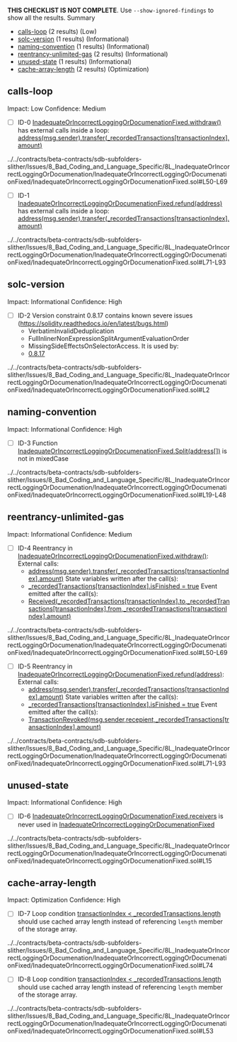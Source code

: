 **THIS CHECKLIST IS NOT COMPLETE**. Use `--show-ignored-findings` to show all the results.
Summary
 - [calls-loop](#calls-loop) (2 results) (Low)
 - [solc-version](#solc-version) (1 results) (Informational)
 - [naming-convention](#naming-convention) (1 results) (Informational)
 - [reentrancy-unlimited-gas](#reentrancy-unlimited-gas) (2 results) (Informational)
 - [unused-state](#unused-state) (1 results) (Informational)
 - [cache-array-length](#cache-array-length) (2 results) (Optimization)
## calls-loop
Impact: Low
Confidence: Medium
 - [ ] ID-0
[InadequateOrIncorrectLoggingOrDocumenationFixed.withdraw()](../../contracts/beta-contracts/sdb-subfolders-slither/Issues/8_Bad_Coding_and_Language_Specific/8L_InadequateOrIncorrectLoggingOrDocumenation/InadequateOrIncorrectLoggingOrDocumenationFixed/InadequateOrIncorrectLoggingOrDocumenationFixed.sol#L50-L69) has external calls inside a loop: [address(msg.sender).transfer(_recordedTransactions[transactionIndex].amount)](../../contracts/beta-contracts/sdb-subfolders-slither/Issues/8_Bad_Coding_and_Language_Specific/8L_InadequateOrIncorrectLoggingOrDocumenation/InadequateOrIncorrectLoggingOrDocumenationFixed/InadequateOrIncorrectLoggingOrDocumenationFixed.sol#L57-L59)

../../contracts/beta-contracts/sdb-subfolders-slither/Issues/8_Bad_Coding_and_Language_Specific/8L_InadequateOrIncorrectLoggingOrDocumenation/InadequateOrIncorrectLoggingOrDocumenationFixed/InadequateOrIncorrectLoggingOrDocumenationFixed.sol#L50-L69


 - [ ] ID-1
[InadequateOrIncorrectLoggingOrDocumenationFixed.refund(address)](../../contracts/beta-contracts/sdb-subfolders-slither/Issues/8_Bad_Coding_and_Language_Specific/8L_InadequateOrIncorrectLoggingOrDocumenation/InadequateOrIncorrectLoggingOrDocumenationFixed/InadequateOrIncorrectLoggingOrDocumenationFixed.sol#L71-L93) has external calls inside a loop: [address(msg.sender).transfer(_recordedTransactions[transactionIndex].amount)](../../contracts/beta-contracts/sdb-subfolders-slither/Issues/8_Bad_Coding_and_Language_Specific/8L_InadequateOrIncorrectLoggingOrDocumenation/InadequateOrIncorrectLoggingOrDocumenationFixed/InadequateOrIncorrectLoggingOrDocumenationFixed.sol#L81-L83)

../../contracts/beta-contracts/sdb-subfolders-slither/Issues/8_Bad_Coding_and_Language_Specific/8L_InadequateOrIncorrectLoggingOrDocumenation/InadequateOrIncorrectLoggingOrDocumenationFixed/InadequateOrIncorrectLoggingOrDocumenationFixed.sol#L71-L93


## solc-version
Impact: Informational
Confidence: High
 - [ ] ID-2
Version constraint 0.8.17 contains known severe issues (https://solidity.readthedocs.io/en/latest/bugs.html)
	- VerbatimInvalidDeduplication
	- FullInlinerNonExpressionSplitArgumentEvaluationOrder
	- MissingSideEffectsOnSelectorAccess.
It is used by:
	- [0.8.17](../../contracts/beta-contracts/sdb-subfolders-slither/Issues/8_Bad_Coding_and_Language_Specific/8L_InadequateOrIncorrectLoggingOrDocumenation/InadequateOrIncorrectLoggingOrDocumenationFixed/InadequateOrIncorrectLoggingOrDocumenationFixed.sol#L2)

../../contracts/beta-contracts/sdb-subfolders-slither/Issues/8_Bad_Coding_and_Language_Specific/8L_InadequateOrIncorrectLoggingOrDocumenation/InadequateOrIncorrectLoggingOrDocumenationFixed/InadequateOrIncorrectLoggingOrDocumenationFixed.sol#L2


## naming-convention
Impact: Informational
Confidence: High
 - [ ] ID-3
Function [InadequateOrIncorrectLoggingOrDocumenationFixed.Split(address[])](../../contracts/beta-contracts/sdb-subfolders-slither/Issues/8_Bad_Coding_and_Language_Specific/8L_InadequateOrIncorrectLoggingOrDocumenation/InadequateOrIncorrectLoggingOrDocumenationFixed/InadequateOrIncorrectLoggingOrDocumenationFixed.sol#L19-L48) is not in mixedCase

../../contracts/beta-contracts/sdb-subfolders-slither/Issues/8_Bad_Coding_and_Language_Specific/8L_InadequateOrIncorrectLoggingOrDocumenation/InadequateOrIncorrectLoggingOrDocumenationFixed/InadequateOrIncorrectLoggingOrDocumenationFixed.sol#L19-L48


## reentrancy-unlimited-gas
Impact: Informational
Confidence: Medium
 - [ ] ID-4
Reentrancy in [InadequateOrIncorrectLoggingOrDocumenationFixed.withdraw()](../../contracts/beta-contracts/sdb-subfolders-slither/Issues/8_Bad_Coding_and_Language_Specific/8L_InadequateOrIncorrectLoggingOrDocumenation/InadequateOrIncorrectLoggingOrDocumenationFixed/InadequateOrIncorrectLoggingOrDocumenationFixed.sol#L50-L69):
	External calls:
	- [address(msg.sender).transfer(_recordedTransactions[transactionIndex].amount)](../../contracts/beta-contracts/sdb-subfolders-slither/Issues/8_Bad_Coding_and_Language_Specific/8L_InadequateOrIncorrectLoggingOrDocumenation/InadequateOrIncorrectLoggingOrDocumenationFixed/InadequateOrIncorrectLoggingOrDocumenationFixed.sol#L57-L59)
	State variables written after the call(s):
	- [_recordedTransactions[transactionIndex].isFinished = true](../../contracts/beta-contracts/sdb-subfolders-slither/Issues/8_Bad_Coding_and_Language_Specific/8L_InadequateOrIncorrectLoggingOrDocumenation/InadequateOrIncorrectLoggingOrDocumenationFixed/InadequateOrIncorrectLoggingOrDocumenationFixed.sol#L65)
	Event emitted after the call(s):
	- [Received(_recordedTransactions[transactionIndex].to,_recordedTransactions[transactionIndex].from,_recordedTransactions[transactionIndex].amount)](../../contracts/beta-contracts/sdb-subfolders-slither/Issues/8_Bad_Coding_and_Language_Specific/8L_InadequateOrIncorrectLoggingOrDocumenation/InadequateOrIncorrectLoggingOrDocumenationFixed/InadequateOrIncorrectLoggingOrDocumenationFixed.sol#L60-L64)

../../contracts/beta-contracts/sdb-subfolders-slither/Issues/8_Bad_Coding_and_Language_Specific/8L_InadequateOrIncorrectLoggingOrDocumenation/InadequateOrIncorrectLoggingOrDocumenationFixed/InadequateOrIncorrectLoggingOrDocumenationFixed.sol#L50-L69


 - [ ] ID-5
Reentrancy in [InadequateOrIncorrectLoggingOrDocumenationFixed.refund(address)](../../contracts/beta-contracts/sdb-subfolders-slither/Issues/8_Bad_Coding_and_Language_Specific/8L_InadequateOrIncorrectLoggingOrDocumenation/InadequateOrIncorrectLoggingOrDocumenationFixed/InadequateOrIncorrectLoggingOrDocumenationFixed.sol#L71-L93):
	External calls:
	- [address(msg.sender).transfer(_recordedTransactions[transactionIndex].amount)](../../contracts/beta-contracts/sdb-subfolders-slither/Issues/8_Bad_Coding_and_Language_Specific/8L_InadequateOrIncorrectLoggingOrDocumenation/InadequateOrIncorrectLoggingOrDocumenationFixed/InadequateOrIncorrectLoggingOrDocumenationFixed.sol#L81-L83)
	State variables written after the call(s):
	- [_recordedTransactions[transactionIndex].isFinished = true](../../contracts/beta-contracts/sdb-subfolders-slither/Issues/8_Bad_Coding_and_Language_Specific/8L_InadequateOrIncorrectLoggingOrDocumenation/InadequateOrIncorrectLoggingOrDocumenationFixed/InadequateOrIncorrectLoggingOrDocumenationFixed.sol#L84)
	Event emitted after the call(s):
	- [TransactionRevoked(msg.sender,recepient,_recordedTransactions[transactionIndex].amount)](../../contracts/beta-contracts/sdb-subfolders-slither/Issues/8_Bad_Coding_and_Language_Specific/8L_InadequateOrIncorrectLoggingOrDocumenation/InadequateOrIncorrectLoggingOrDocumenationFixed/InadequateOrIncorrectLoggingOrDocumenationFixed.sol#L85-L89)

../../contracts/beta-contracts/sdb-subfolders-slither/Issues/8_Bad_Coding_and_Language_Specific/8L_InadequateOrIncorrectLoggingOrDocumenation/InadequateOrIncorrectLoggingOrDocumenationFixed/InadequateOrIncorrectLoggingOrDocumenationFixed.sol#L71-L93


## unused-state
Impact: Informational
Confidence: High
 - [ ] ID-6
[InadequateOrIncorrectLoggingOrDocumenationFixed.receivers](../../contracts/beta-contracts/sdb-subfolders-slither/Issues/8_Bad_Coding_and_Language_Specific/8L_InadequateOrIncorrectLoggingOrDocumenation/InadequateOrIncorrectLoggingOrDocumenationFixed/InadequateOrIncorrectLoggingOrDocumenationFixed.sol#L15) is never used in [InadequateOrIncorrectLoggingOrDocumenationFixed](../../contracts/beta-contracts/sdb-subfolders-slither/Issues/8_Bad_Coding_and_Language_Specific/8L_InadequateOrIncorrectLoggingOrDocumenation/InadequateOrIncorrectLoggingOrDocumenationFixed/InadequateOrIncorrectLoggingOrDocumenationFixed.sol#L5-L94)

../../contracts/beta-contracts/sdb-subfolders-slither/Issues/8_Bad_Coding_and_Language_Specific/8L_InadequateOrIncorrectLoggingOrDocumenation/InadequateOrIncorrectLoggingOrDocumenationFixed/InadequateOrIncorrectLoggingOrDocumenationFixed.sol#L15


## cache-array-length
Impact: Optimization
Confidence: High
 - [ ] ID-7
Loop condition [transactionIndex < _recordedTransactions.length](../../contracts/beta-contracts/sdb-subfolders-slither/Issues/8_Bad_Coding_and_Language_Specific/8L_InadequateOrIncorrectLoggingOrDocumenation/InadequateOrIncorrectLoggingOrDocumenationFixed/InadequateOrIncorrectLoggingOrDocumenationFixed.sol#L74) should use cached array length instead of referencing `length` member of the storage array.
 
../../contracts/beta-contracts/sdb-subfolders-slither/Issues/8_Bad_Coding_and_Language_Specific/8L_InadequateOrIncorrectLoggingOrDocumenation/InadequateOrIncorrectLoggingOrDocumenationFixed/InadequateOrIncorrectLoggingOrDocumenationFixed.sol#L74


 - [ ] ID-8
Loop condition [transactionIndex < _recordedTransactions.length](../../contracts/beta-contracts/sdb-subfolders-slither/Issues/8_Bad_Coding_and_Language_Specific/8L_InadequateOrIncorrectLoggingOrDocumenation/InadequateOrIncorrectLoggingOrDocumenationFixed/InadequateOrIncorrectLoggingOrDocumenationFixed.sol#L53) should use cached array length instead of referencing `length` member of the storage array.
 
../../contracts/beta-contracts/sdb-subfolders-slither/Issues/8_Bad_Coding_and_Language_Specific/8L_InadequateOrIncorrectLoggingOrDocumenation/InadequateOrIncorrectLoggingOrDocumenationFixed/InadequateOrIncorrectLoggingOrDocumenationFixed.sol#L53


